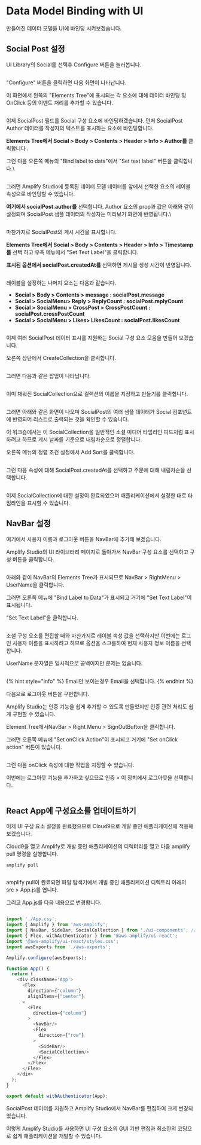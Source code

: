 # Data Model Binding with UI

만들어진 데이터 모델을 UI에 바인딩 시켜보겠습니다.



## Social Post 설정

UI Library의 Social를 선택후 Configure 버튼을 눌러봅니다.

<figure><img src="../.gitbook/assets/image (38).png" alt=""><figcaption></figcaption></figure>

"Configure" 버튼을 클릭하면 다음 화면이 나타납니다.

이 화면에서 왼쪽의 "Elements Tree"에 표시되는 각 요소에 대해 데이터 바인딩 및 OnClick 등의 이벤트 처리를 추가할 수 있습니다.

<figure><img src="../.gitbook/assets/image (12).png" alt=""><figcaption></figcaption></figure>

이제 SocialPost 필드를 Social 구성 요소에 바인딩하겠습니다. 먼저 SocialPost  Author 데이터를 작성자의 텍스트를 표시하는 요소에 바인딩합니다.

**Elements Tree에서 Social > Body > Contents > Header > Info > Author를** 클릭합니다 .

그런 다음 오른쪽 메뉴의 "Bind label to data"에서 "Set text label" 버튼을 클릭합니다.\


<figure><img src="../.gitbook/assets/image (5).png" alt=""><figcaption></figcaption></figure>

그러면 Amplify Studio에 등록된 데이터 모델 데이터를 앞에서 선택한 요소의 레이블 속성으로 바인딩할 수 있습니다.&#x20;

**여기에서 socialPost.author를** 선택합니다. Author 요소의 prop과 값은 아래와 같이 설정되며 SocialPost 샘플 데이터의 작성자는 미리보기 화면에 반영됩니다.\


<figure><img src="../.gitbook/assets/image (3).png" alt=""><figcaption></figcaption></figure>

마찬가지로 SocialPost의 게시 시간을 표시합니다.

**Elements Tree에서 Social > Body > Contents > Header > Info > Timestamp를** 선택 하고 우측 메뉴에서 "Set Text Label"을 클릭합니다.

**표시된 옵션에서 socialPost.createdAt를** 선택하면 게시물 생성 시간이 반영됩니다.

<figure><img src="../.gitbook/assets/image (33).png" alt=""><figcaption></figcaption></figure>

레이블을 설정하는 나머지 요소는 다음과 같습니다.

* **Social > Body > Contents > message : socialPost.message**
* **Social > SocialMenu> Reply > ReplyCount : socialPost.replyCount**
* **Social > SocialMenu > CrossPost > CrossPostCount : socialPost.crossPostCount**
* **Social > SocialMenu > Likes> LikesCount : socialPost.likesCount**

<figure><img src="../.gitbook/assets/image (31).png" alt=""><figcaption></figcaption></figure>

이제 여러 SocialPost 데이터 표시를 지원하는 Social 구성 요소 모음을 만들어 보겠습니다.

오른쪽 상단에서 CreateCollection을 클릭합니다.

<figure><img src="../.gitbook/assets/image (29).png" alt=""><figcaption></figcaption></figure>

그러면 다음과 같은 팝업이 나타납니다.

<figure><img src="../.gitbook/assets/image.png" alt=""><figcaption></figcaption></figure>

이미 채워진 SocialCollection으로 컬렉션의 이름을 지정하고 만들기를 클릭합니다.

<figure><img src="../.gitbook/assets/image (41).png" alt=""><figcaption></figcaption></figure>

그러면 아래와 같은 화면이 나오며 SocialPost의 여러 샘플 데이터가 Social 컴포넌트에 반영되어 리스트로 출력되는 것을 확인할 수 있습니다.

이 워크숍에서는 이 SocialCollection을 일반적인 소셜 미디어 타임라인 피드처럼 표시하려고 하므로 게시 날짜를 기준으로 내림차순으로 정렬합니다.

오른쪽 메뉴의 정렬 조건 설정에서 Add Sort를 클릭합니다.

<figure><img src="../.gitbook/assets/image (32).png" alt=""><figcaption></figcaption></figure>

그런 다음 속성에 대해 SocialPost.createdAt를 선택하고 주문에 대해 내림차순을 선택합니다.

<figure><img src="../.gitbook/assets/image (45).png" alt=""><figcaption></figcaption></figure>

이제 SocialCollection에 대한 설정이 완료되었으며 애플리케이션에서 설정한 대로 타임라인을 표시할 수 있습니다.



## NavBar 설정

여기에서 사용자 이름과 로그아웃 버튼을 NavBar에 추가해 보겠습니다.

Amplify Studio의 UI 라이브러리 페이지로 돌아가서 NavBar 구성 요소를 선택하고 구성 버튼을 클릭합니다.

<figure><img src="../.gitbook/assets/image (1).png" alt=""><figcaption></figcaption></figure>

아래와 같이 NavBar의 Elements Tree가 표시되므로 NavBar > RightMenu > UserName을 클릭합니다.

그러면 오른쪽 메뉴에 "Bind Label to Data"가 표시되고 거기에 "Set Text Label"이 표시됩니다.

"Set Text Label"을 클릭합니다.

<figure><img src="../.gitbook/assets/image (4).png" alt=""><figcaption></figcaption></figure>

소셜 구성 요소를 편집할 때와 마찬가지로 레이블 속성 값을 선택하지만 이번에는 로그인 사용자 이름을 표시하려고 하므로 옵션을 스크롤하여 현재 사용자 정보 이름을 선택합니다.

UserName 문자열은 일시적으로 공백이지만 문제는 없습니다.

<figure><img src="../.gitbook/assets/image (7).png" alt=""><figcaption></figcaption></figure>

{% hint style="info" %}
Email만 보이는경우 Email을 선택합니다.
{% endhint %}

다음으로 로그아웃 버튼을 구현합니다.

Amplify Studio는 인증 기능을 쉽게 추가할 수 있도록 만들었지만 인증 관련 처리도 쉽게 구현할 수 있습니다.

Element Tree에서NavBar > Right Menu > SignOutButton을 클릭합니다.

그러면 오른쪽 메뉴에 "Set onClick Action"이 표시되고 거기에 "Set onClick action" 버튼이 있습니다.

<figure><img src="../.gitbook/assets/image (26).png" alt=""><figcaption></figcaption></figure>

그런 다음 onClick 속성에 대한 작업을 지정할 수 있습니다.

이번에는 로그아웃 기능을 추가하고 싶으므로 인증 > 이 장치에서 로그아웃을 선택합니다.

<figure><img src="../.gitbook/assets/image (20).png" alt=""><figcaption></figcaption></figure>

## React App에 구성요소를 업데이트하기

이제  UI 구성 요소 설정을 완료했으므로 Cloud9으로 개발 중인 애플리케이션에 적용해 보겠습니다.

Cloud9을 열고 Amplify로 개발 중인 애플리케이션의 디렉터리를 열고 다음 amplify pull 명령을 실행합니다.

```
amplify pull
```

<figure><img src="../.gitbook/assets/image (25).png" alt=""><figcaption></figcaption></figure>

amplify pull이 완료되면 파일 탐색기에서 개발 중인 애플리케이션 디렉토리 아래의 src > App.js를 엽니다.

그리고 App.js를 다음 내용으로 변경합니다.

```js

import './App.css';
import { Amplify } from 'aws-amplify';
import { NavBar, SideBar, SocialCollection } from './ui-components'; // /* <-- From "Social" to "SocialCollection" */
import { Flex, withAuthenticator } from '@aws-amplify/ui-react';
import '@aws-amplify/ui-react/styles.css';
import awsExports from './aws-exports';

Amplify.configure(awsExports);

function App() {
  return (
    <div className='App'>
      <Flex
        direction={"column"}
        alignItems={"center"}
      >
        <Flex
          direction={"column"}
        >
          <NavBar/>
          <Flex
            direction={"row"}
          >
            <SideBar/>
            <SocialCollection/>  
          </Flex>
        </Flex>
      </Flex>
    </div>
  );
}

export default withAuthenticator(App);

```

SocialPost 데이터를 지원하고 Amplify Studio에서 NavBar를 편집하여 크게 변경되었습니다.

이렇게 Amplify Studio를 사용하면 UI 구성 요소의 GUI 기반 편집과 최소한의 코딩으로 쉽게 애플리케이션을 개발할 수 있습니다.

<figure><img src="../.gitbook/assets/image (30).png" alt=""><figcaption></figcaption></figure>
